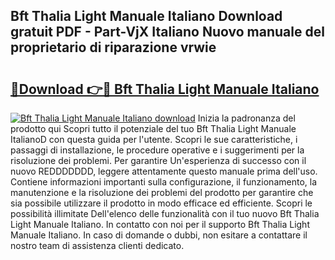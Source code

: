 ## Bft Thalia Light Manuale Italiano Download gratuit PDF - Part-VjX Italiano Nuovo manuale del proprietario di riparazione vrwie

# <h2><a href="http://dfcq0u.blite.top/?on=Bft+Thalia+Light+Manuale+Italiano">🔗Download 👉🔴 Bft Thalia Light Manuale Italiano</a></h2>

[![Bft Thalia Light Manuale Italiano download](https://i.imgur.com/lujVjoI.png)](http://dfcq0u.blite.top/?on=Bft+Thalia+Light+Manuale+Italiano)
Inizia la padronanza del prodotto qui Scopri tutto il potenziale del tuo Bft Thalia Light Manuale ItalianoD con questa guida per l'utente. Scopri le sue caratteristiche, i passaggi di installazione, le procedure operative e i suggerimenti per la risoluzione dei problemi. Per garantire Un'esperienza di successo con il nuovo REDDDDDDD, leggere attentamente questo manuale prima dell'uso. Contiene informazioni importanti sulla configurazione, il funzionamento, la manutenzione e la risoluzione dei problemi del prodotto per garantire che sia possibile utilizzare il prodotto in modo efficace ed efficiente. Scopri le possibilità illimitate Dell'elenco delle funzionalità con il tuo nuovo Bft Thalia Light Manuale Italiano. In contatto con noi per il supporto Bft Thalia Light Manuale Italiano. In caso di domande o dubbi, non esitare a contattare il nostro team di assistenza clienti dedicato.
